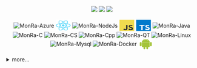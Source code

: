 <!--Hello
<h2><img src="https://emojis.slackmojis.com/emojis/images/1531849430/4246/blob-sunglasses.gif?1531849430" width="30"/> Hi 👋 , I'm MonRá! <img src="https://media.giphy.com/media/12oufCB0MyZ1Go/giphy.gif" width="50"></h2>
-->

<div>
  </p>
  <div align="center">
   <a href="https://www.facebook.com/ramon.chaib" target="_blank"><img src="https://img.shields.io/badge/-Facebook-%230077B5?style=for-the-badge&logo=facebook&logoColor=white" target="_blank"></a> 
  <a href="https://www.instagram.com/monrapps/" target="_blank"><img src="https://img.shields.io/badge/-Instagram-%23E4405F?style=for-the-badge&logo=instagram&logoColor=white" target="_blank"></a>
  <a href="https://www.linkedin.com/in/ramon-chaib-27007635/" target="_blank"><img src="https://img.shields.io/badge/-LinkedIn-%230077B5?style=for-the-badge&logo=linkedin&logoColor=white" target="_blank"></a>   
</div>
  
 <div style="display: inline_block" align="center"><br>
  <img align="center" alt="MonRa-Azure" height="30" width="40" src="https://cdn.jsdelivr.net/gh/devicons/devicon/icons/azure/azure-original.svg">
  <img align="center" alt="MonRa-React" height="30" width="40" src="https://raw.githubusercontent.com/devicons/devicon/master/icons/react/react-original.svg">
  <img align="center" alt="MonRa-NodeJs" height="30" width="40" src="https://cdn.jsdelivr.net/gh/devicons/devicon/icons/nodejs/nodejs-original.svg">
  <img align="center" alt="MonRa-Js" height="30" width="40" src="https://raw.githubusercontent.com/devicons/devicon/master/icons/javascript/javascript-original.svg">     <img align="center" alt="MonRa-Ts" height="30" width="40" src="https://raw.githubusercontent.com/devicons/devicon/master/icons/typescript/typescript-original.svg">
  <img align="center" alt="MonRa-Java" height="30" width="40" src="https://cdn.jsdelivr.net/gh/devicons/devicon/icons/java/java-original.svg">
  <img align="center" alt="MonRa-C" height="30" width="40" src="https://cdn.jsdelivr.net/gh/devicons/devicon/icons/c/c-original.svg">
  <img align="center" alt="MonRa-CS" height="30" width="40" src="https://cdn.jsdelivr.net/gh/devicons/devicon/icons/csharp/csharp-original.svg">
  <img align="center" alt="MonRa-Cpp" height="30" width="40" src="https://cdn.jsdelivr.net/gh/devicons/devicon/icons/cplusplus/cplusplus-original.svg">
  <img align="center" alt="MonRa-QT" height="30" width="40" src="https://cdn.jsdelivr.net/gh/devicons/devicon/icons/qt/qt-original.svg">
  <img align="center" alt="MonRa-Linux" height="30" width="40" src="https://cdn.jsdelivr.net/gh/devicons/devicon/icons/linux/linux-original.svg">
  <img align="center" alt="MonRa-Mysql" height="30" width="40" src="https://cdn.jsdelivr.net/gh/devicons/devicon/icons/mysql/mysql-original.svg">
  <img align="center" alt="MonRa-Docker" height="30" width="40" src="https://cdn.jsdelivr.net/gh/devicons/devicon/icons/docker/docker-original.svg">  
  <img align="center" alt="MonRa-Android" height="30" width="40" src="https://github.com/devicons/devicon/blob/master/icons/android/android-original.svg">
  
</div>
</a>

</br>
<!--
[![github activity graph](https://activity-graph.herokuapp.com/graph?username=monrapps&theme=chartreuse-dark)](https://github.com/monrapps/)
-->
<div>
<details>
      <summary>more...</summary>
      
<!--
### <img src="https://media.giphy.com/media/VgCDAzcKvsR6OM0uWg/giphy.gif" width="50"> A little more about me...  

```javascript
const monra = {
    pronouns: "He" | "Him",
    code: ["any"],
    askMeAbout: ["any"],
    technologies: {
        backEnd: {
            js: ["any"],
        },
        mobileApp: {
            native: ["Android Development"]
        },
        devOps: ["AWS", "Docker🐳", "Route53", "Nginx"],
        databases: ["mongo", "MySql", "sqlite"],
        misc: ["Firebase", "Socket.IO", "selenium", "open-cv", "php", "SuiteApp"]
    },
    architecture: ["Serverless Architecture", "Progressive web applications", "Single page applications"],
    currentFocus: "Building Robots to ease opertations",
    funFact: "There are two ways to write error-free programs; only the third one works"
};
```
-->

---
<!--START_SECTION:waka-->
![Code Time](http://img.shields.io/badge/Code%20Time-887%20hrs%2025%20mins-blue)

![Profile Views](http://img.shields.io/badge/Profile%20Views-0-blue)

![Lines of code](https://img.shields.io/badge/From%20Hello%20World%20I%27ve%20Written-3.1%20million%20lines%20of%20code-blue)

**🐱 My GitHub Data** 

> 📦 42.7 kB Used in GitHub's Storage 
 > 
> 🏆 2,161 Contributions in the Year 2024
 > 
> 🚫 Not Opted to Hire
 > 
> 📜 24 Public Repositories 
 > 
> 🔑 19 Private Repositories 
 > 
**I'm an Early 🐤** 

```text
🌞 Morning                8595 commits        █████████░░░░░░░░░░░░░░░░   35.32 % 
🌆 Daytime                11301 commits       ████████████░░░░░░░░░░░░░   46.44 % 
🌃 Evening                3680 commits        ████░░░░░░░░░░░░░░░░░░░░░   15.12 % 
🌙 Night                  760 commits         █░░░░░░░░░░░░░░░░░░░░░░░░   03.12 % 
```
📅 **I'm Most Productive on Thursday** 

```text
Monday                   4520 commits        █████░░░░░░░░░░░░░░░░░░░░   18.57 % 
Tuesday                  4538 commits        █████░░░░░░░░░░░░░░░░░░░░   18.65 % 
Wednesday                4695 commits        █████░░░░░░░░░░░░░░░░░░░░   19.29 % 
Thursday                 5151 commits        █████░░░░░░░░░░░░░░░░░░░░   21.17 % 
Friday                   3247 commits        ███░░░░░░░░░░░░░░░░░░░░░░   13.34 % 
Saturday                 1279 commits        █░░░░░░░░░░░░░░░░░░░░░░░░   05.26 % 
Sunday                   906 commits         █░░░░░░░░░░░░░░░░░░░░░░░░   03.72 % 
```


📊 **This Week I Spent My Time On** 

```text
🕑︎ Time Zone: America/Sao_Paulo

💬 Programming Languages: 
C                        4 hrs 20 mins       ██████░░░░░░░░░░░░░░░░░░░   25.88 % 
Other                    3 hrs 37 mins       █████░░░░░░░░░░░░░░░░░░░░   21.61 % 
Bash                     2 hrs 1 min         ███░░░░░░░░░░░░░░░░░░░░░░   12.08 % 
Markdown                 1 hr 49 mins        ███░░░░░░░░░░░░░░░░░░░░░░   10.87 % 
Devicetree               1 hr 35 mins        ██░░░░░░░░░░░░░░░░░░░░░░░   09.46 % 

🔥 Editors: 
VS Code                  16 hrs 46 mins      █████████████████████████   100.00 % 

🐱‍💻 Projects: 
kernel                   8 hrs 6 mins        ████████████░░░░░░░░░░░░░   48.29 % 
gin_base_original        2 hrs 58 mins       ████░░░░░░░░░░░░░░░░░░░░░   17.75 % 
Markdown                 1 hr 50 mins        ███░░░░░░░░░░░░░░░░░░░░░░   10.98 % 
workflowtestspace        50 mins             █░░░░░░░░░░░░░░░░░░░░░░░░   05.04 % 
wlm-backend              42 mins             █░░░░░░░░░░░░░░░░░░░░░░░░   04.26 % 

💻 Operating System: 
WSL                      14 hrs 24 mins      █████████████████████░░░░   85.84 % 
Windows                  2 hrs 22 mins       ████░░░░░░░░░░░░░░░░░░░░░   14.16 % 
```

**I Mostly Code in C** 

```text
C                        9 repos             ████░░░░░░░░░░░░░░░░░░░░░   16.36 % 
C++                      8 repos             ████░░░░░░░░░░░░░░░░░░░░░   14.55 % 
HTML                     6 repos             ███░░░░░░░░░░░░░░░░░░░░░░   10.91 % 
TypeScript               5 repos             ██░░░░░░░░░░░░░░░░░░░░░░░   09.09 % 
Python                   2 repos             █░░░░░░░░░░░░░░░░░░░░░░░░   03.64 % 
```



**Timeline**

![Lines of Code chart](https://raw.githubusercontent.com/monrapps/monrapps/master/assets/bar_graph.png)


 Last Updated on 16/10/2024 18:25:13 UTC
<!--END_SECTION:waka-->
